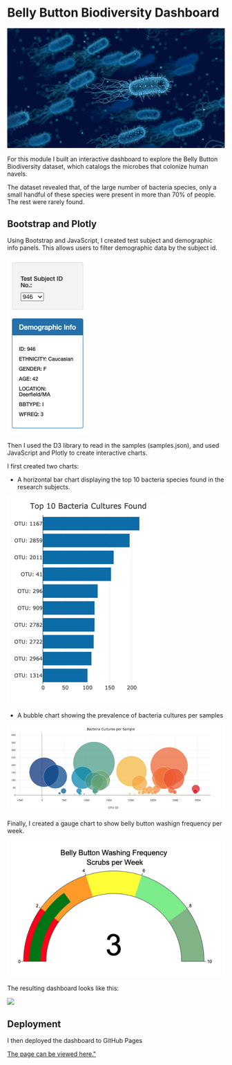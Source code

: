 
# Belly Button Biodiversity Dashboard

<img src="https://github.com/tn64/Belly-Button-Biodiversity/blob/main/images/Bacteria.png">

For this module I built an interactive dashboard to explore the Belly Button Biodiversity dataset, which catalogs the microbes that colonize human navels.

The dataset revealed that, of the large number of bacteria species, only a small handful of these species were present in more than 70% of people. The rest were rarely found.

## Bootstrap and Plotly
Using Bootstrap and JavaScript, I created test subject and demographic info panels. This allows users to filter demographic data by the subject id.

<img src="https://github.com/tn64/Belly-Button-Biodiversity/blob/main/images/Panels.png"><br>

Then I used the D3 library to read in the samples (samples.json), and used JavaScript and Plotly to create interactive charts.

I first created two charts:
- A horizontal bar chart displaying the top 10 bacteria species found in the research subjects.

<img src="https://github.com/tn64/Belly-Button-Biodiversity/blob/main/images/bar_chart.png"><br>

- A bubble chart showing the prevalence of bacteria cultures per samples

<img src="https://github.com/tn64/Belly-Button-Biodiversity/blob/main/images/bubble_chart.png"><br>

Finally, I created a gauge chart to show belly button washign frequency per week.

<img src="https://github.com/tn64/Belly-Button-Biodiversity/blob/main/images/gauge_chart.png"><br>

The resulting dashboard looks like this:

<img src="page"><br>

## Deployment
I then deployed the dashboard to GitHub Pages

<a href="url">The page can be viewed here."</a>

